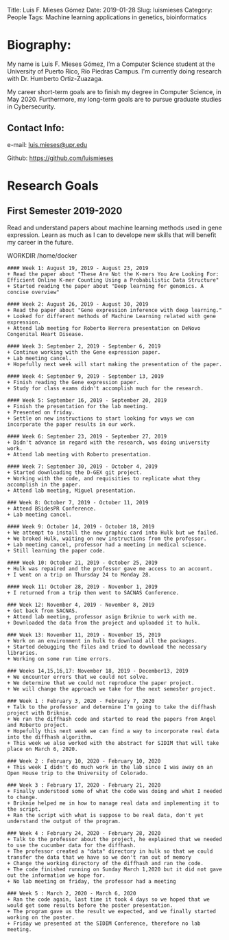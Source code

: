Title: Luis F. Mieses Gómez
Date: 2019-01-28
Slug: luismieses
Category: People
Tags: Machine learning applications in genetics, bioinformatics

# Biography:

My name is Luis F. Mieses Gómez, I’m a Computer Science student at the University of Puerto Rico, Río Piedras Campus. I'm currently doing research with Dr. Humberto Ortiz-Zuazaga. 

My career short-term goals are to finish my degree in Computer Science, in May 2020. Furthermore, my long-term goals are to pursue graduate studies in Cybersecurity.

## Contact Info:
e-mail: luis.mieses@upr.edu

Github: https://github.com/luismieses

# Research Goals
## First Semester 2019-2020
Read and understand papers about machine learning methods used in gene expression. Learn as much as I can to develope new skills that will benefit my career in the future.  

WORKDIR /home/docker
```
#### Week 1: August 19, 2019 - August 23, 2019
+ Read the paper about "These Are Not the K-mers You Are Looking For: Efficient Online K-mer Counting Using a Probabilistic Data Structure"
+ Started reading the paper about "Deep learning for genomics. A concise overview"

#### Week 2: August 26, 2019 - August 30, 2019
+ Read the paper about "Gene expression inference with deep learning."
+ Looked for different methods of Machine Learning related with gene expression.
+ Attend lab meeting for Roberto Herrera presentation on DeNovo Congenital Heart Disease.

#### Week 3: September 2, 2019 - September 6, 2019
+ Continue working with the Gene expression paper.
+ Lab meeting cancel.
+ Hopefully next week will start making the presentation of the paper. 

#### Week 4: September 9, 2019 - September 13, 2019 
+ Finish reading the Gene expression paper.
+ Study for class exams didn't accomplish much for the research.

#### Week 5: September 16, 2019 - September 20, 2019
+ Finish the presentation for the lab meeting.
+ Presented on friday.
+ Settle on new instructions to start looking for ways we can incorporate the paper results in our work.

#### Week 6: September 23, 2019 - September 27, 2019
+ Didn't advance in regard with the research, was doing university work.
+ Attend lab meeting with Roberto presentation.

#### Week 7: September 30, 2019 - October 4, 2019
+ Started downloading the D-GEX git project.
+ Working with the code, and requisities to replicate what they accomplish in the paper.
+ Attend lab meeting, Miguel presentation.

### Week 8: October 7, 2019 - October 11, 2019
+ Attend BSidesPR Conference.
+ Lab meeting cancel.

#### Week 9: October 14, 2019 - October 18, 2019
+ We attempt to install the new graphic card into Hulk but we failed.
+ We broked Hulk, waiting on new instructions from the professor.
+ Lab meeting cancel, professor had a meeting in medical science.
+ Still learning the paper code.

#### Week 10: October 21, 2019 - October 25, 2019
+ Hulk was repaired and the professor gave me access to an account.
+ I went on a trip on Thursday 24 to Monday 28.

#### Week 11: October 28, 2019 - November 1, 2019
+ I returned from a trip then went to SACNAS Conference.

### Week 12: November 4, 2019 - November 8, 2019
+ Got back from SACNAS.
+ Attend lab meeting, professor asign Briknie to work with me.
+ Downloaded the data from the project and uploaded it to hulk.

### Week 13: November 11, 2019 - November 15, 2019
+ Work on an environment in hulk to download all the packages.
+ Started debugging the files and tried to download the necessary libraries.
+ Working on some run time errors.

### Weeks 14,15,16,17: November 18, 2019 - December13, 2019
+ We encounter errors that we could not solve.
+ We determine that we could not reproduce the paper project.
+ We will change the approach we take for the next semester project. 

### Week 1 : February 3, 2020 - February 7, 2020
+ Talk to the professor and determine I'm going to take the diffhash project with Briknie.
+ We ran the diffhash code and started to read the papers from Angel and Roberto project. 
+ Hopefully this next week we can find a way to incorporate real data into the diffhash algorithm.
+ This week we also worked with the abstract for SIDIM that will take place on March 6, 2020. 

### Week 2 : February 10, 2020 - February 10, 2020
+ This week I didn't do much work in the lab since I was away on an Open House trip to the University of Colorado.

### Week 3 : February 17, 2020 - February 21, 2020
+ Finally understood some of what the code was doing and what I needed to change.
+ Briknie helped me in how to manage real data and implementing it to the script.
+ Ran the script with what is suppose to be real data, don't yet understand the output of the program.

### Week 4 : February 24, 2020 - February 28, 2020
+ Talk to the professor about the project, he explained that we needed to use the cucumber data for the diffhash.
+ The professor created a "data" directory in hulk so that we could transfer the data that we have so we don't ran out of memory
+ Change the working directory of the diffhash and ran the code.
+ The code finished running on Sunday March 1,2020 but it did not gave out the information we hope for.
+ No lab meeting on friday, the professor had a meeting

### Week 5 : March 2, 2020 - March 6, 2020
+ Ran the code again, last time it took 4 days so we hoped that we would get some results before the poster presentation.
+ The program gave us the result we expected, and we finally started working on the poster.
+ Friday we presented at the SIDIM Conference, therefore no lab meeting. 
